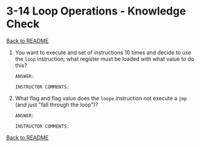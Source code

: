 
# 3-14 Loop Operations - Knowledge Check

[Back to README](README.md)

1. You want to execute and set of instructions 10 times and decide to use the 
`loop` instruction; what register must be loaded with what value to do this?
    ```
    ANSWER: 
    ```
    ```
    INSTRUCTOR COMMENTS: 
    ```

2. What flag and flag value does the `loope` instruction not execute a `jmp` 
(and just "fall through the loop")?
    ```
    ANSWER: 
    ```
    ```
    INSTRUCTOR COMMENTS: 
    ```

[Back to README](README.md)


<!--- End of file. --->
